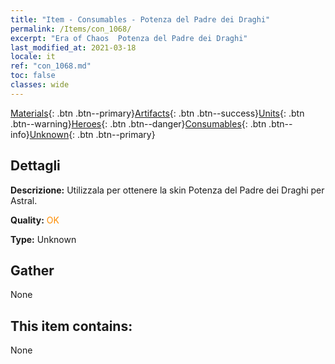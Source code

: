 ```yaml
---
title: "Item - Consumables - Potenza del Padre dei Draghi"
permalink: /Items/con_1068/
excerpt: "Era of Chaos  Potenza del Padre dei Draghi"
last_modified_at: 2021-03-18
locale: it
ref: "con_1068.md"
toc: false
classes: wide
---
```

 [Materials](/it/Items/){: .btn .btn--primary}[Artifacts](/it/Items/Artifacts/){: .btn .btn--success}[Units](/it/Items/Units/){: .btn .btn--warning}[Heroes](/it/Items/Heroes/){: .btn .btn--danger}[Consumables](/it/Items/Consumables/){: .btn .btn--info}[Unknown](/it/Items/Unknown/){: .btn .btn--primary}

## Dettagli
 **Descrizione:** Utilizzala per ottenere la skin Potenza del Padre dei Draghi per Astral.

 **Quality:** <span style="color: #FF8C00">OK</span>

 **Type:** Unknown

## Gather

  None

## This item contains:

  None


